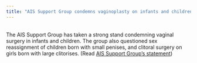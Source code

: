 ```yaml
---
title: "AIS Support Group condemns vaginoplasty on infants and children"
---
```


<br>The <span class="caps">AIS</span> Support Group has taken a strong stand condemning vaginal surgery in infants and children. The group also questioned sex reassignment of children born with small penises, and clitoral surgery on girls born with large clitorises. (Read [<span class="caps">AIS</span> Support Group&#8217;s statement][1])<br><br>

 [1]: http://www.medhelp.org/www/ais/33_SURGERY.HTM